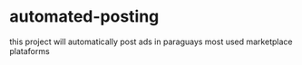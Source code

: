 # automated-posting
this project will automatically post ads in paraguays most used marketplace plataforms
